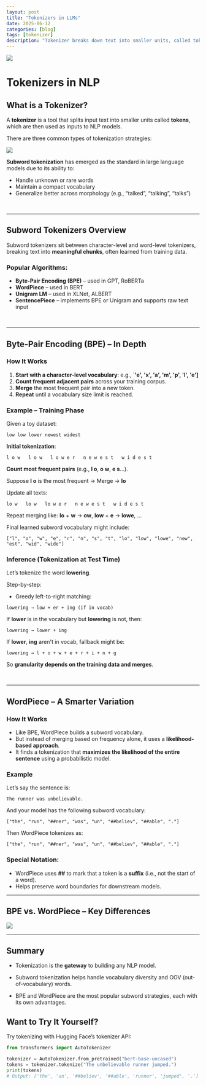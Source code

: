 ```yaml
---
layout: post
title: "Tokenizers in LLMs"
date: 2025-06-12
categories: [blog]
tags: [tokenizer]
description: "Tokenizer breaks down text into smaller units, called tokens, which can be words, subwords, or even individual characters"
---
```


<img src="{{ '/poster/tokenizer.png' | relative_url }}">


# Tokenizers in NLP

## What is a Tokenizer?

A **tokenizer** is a tool that splits input text into smaller units called **tokens**, which are then used as inputs to NLP models.

There are three common types of tokenization strategies:

<img src="{{ '/images/tokenizer_p1.png' | relative_url }}">

**Subword tokenization** has emerged as the standard in large language models due to its ability to:

* Handle unknown or rare words
* Maintain a compact vocabulary
* Generalize better across morphology (e.g., “talked”, “talking”, “talks”)


<br>

---


## Subword Tokenizers Overview

Subword tokenizers sit between character-level and word-level tokenizers, breaking text into **meaningful chunks**, often learned from training data.

### Popular Algorithms:

* **Byte-Pair Encoding (BPE)** – used in GPT, RoBERTa
* **WordPiece** – used in BERT
* **Unigram LM** – used in XLNet, ALBERT
* **SentencePiece** – implements BPE or Unigram and supports raw text input


<br>

---

## Byte-Pair Encoding (BPE) – In Depth

### How It Works

1. **Start with a character-level vocabulary**: e.g., `**'e', 'x', 'a', 'm', 'p', 'l', 'e']**
2. **Count frequent adjacent pairs** across your training corpus.
3. **Merge** the most frequent pair into a new token.
4. **Repeat** until a vocabulary size limit is reached.

### Example – Training Phase

Given a toy dataset:

```
low low lower newest widest
```

**Initial tokenization**:

```
l o w   l o w   l o w e r   n e w e s t   w i d e s t
```

**Count most frequent pairs** (e.g., **l o**, **o w**, **e s**...).

Suppose **l o** is the most frequent → Merge → **lo**

Update all texts:

```
lo w   lo w   lo w e r   n e w e s t   w i d e s t
```

Repeat merging like: **lo** + **w** → **ow**, **low** + **e** → **lowe**, ...

Final learned subword vocabulary might include:

```
["l", "o", "w", "e", "r", "n", "s", "t", "lo", "low", "lowe", "new", "est", "wid", "wide"]
```



### Inference (Tokenization at Test Time)

Let’s tokenize the word **lowering**.

Step-by-step:

* Greedy left-to-right matching:

```
lowering → low + er + ing (if in vocab)
```

If **lower** is in the vocabulary but **lowering** is not, then:

```
lowering → lower + ing
```

If **lower**, **ing** aren't in vocab, fallback might be:

```
lowering → l + o + w + e + r + i + n + g
```

So **granularity depends on the training data and merges**.


<br>

---

## WordPiece – A Smarter Variation

### How It Works

* Like BPE, WordPiece builds a subword vocabulary.
* But instead of merging based on frequency alone, it uses a **likelihood-based approach**.
* It finds a tokenization that **maximizes the likelihood of the entire sentence** using a probabilistic model.

### Example

Let’s say the sentence is:

```
The runner was unbelievable.
```

And your model has the following subword vocabulary:

```
["the", "run", "##ner", "was", "un", "##believ", "##able", "."]
```

Then WordPiece tokenizes as:

```
["the", "run", "##ner", "was", "un", "##believ", "##able", "."]
```

### Special Notation:

* WordPiece uses **##** to mark that a token is a **suffix** (i.e., not the start of a word).
* Helps preserve word boundaries for downstream models.

---

## BPE vs. WordPiece – Key Differences

<img src="{{ '/images/tokenizer_p2.png' | relative_url }}">

---

## Summary

- Tokenization is the **gateway** to building any NLP model.

- Subword tokenization helps handle vocabulary diversity and OOV (out-of-vocabulary) words.

- BPE and WordPiece are the most popular subword strategies, each with its own advantages.



## Want to Try It Yourself?

Try tokenizing with Hugging Face’s tokenizer API:

```python
from transformers import AutoTokenizer

tokenizer = AutoTokenizer.from_pretrained("bert-base-uncased")
tokens = tokenizer.tokenize("The unbelievable runner jumped.")
print(tokens)
# Output: ['the', 'un', '##believ', '##able', 'runner', 'jumped', '.']
```
